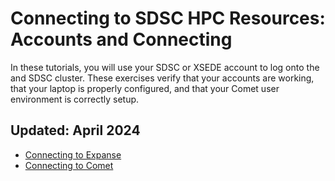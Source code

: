 # Connecting to SDSC HPC Resources: Accounts and Connecting

In these tutorials, you will use your SDSC or XSEDE account to log onto the and SDSC cluster. These exercises verify that your accounts are working, that your laptop is properly configured, and that your Comet user environment is correctly setup.

## Updated: April 2024

* [Connecting to Expanse](https://github.com/sdsc-hpc-training-org/hpc-security/blob/master/connecting-to-hpc-systems/connect-to-expanse.md)
* [Connecting to Comet](https://github.com/sdsc-hpc-training-org/hpc-security/blob/master/connecting-to-hpc-systems/connect-to-comet.md)


